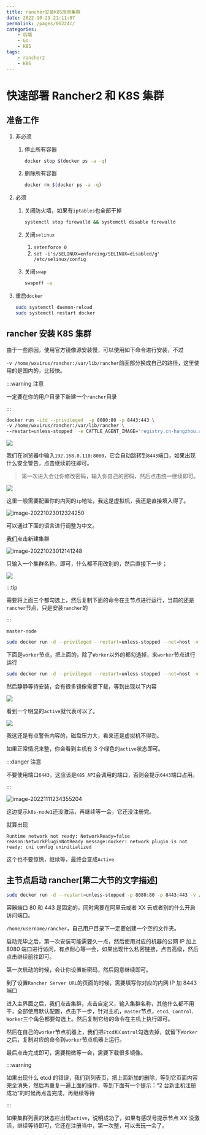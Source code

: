 ```yaml
---
title: rancher安装K8S简单集群
date: 2022-10-29 21:11:07
permalink: /pages/06224c/
categories:
    - 后端
    - Go
    - K8S
tags:
    - rancher2
    - K8S
---
```


# 快速部署 Rancher2 和 K8S 集群

## 准备工作

1.  非必须

    1.  停止所有容器

        ```bash
        docker stop $(docker ps -a -q)
        ```

    2.  删除所有容器

        ```bash
        docker rm $(docker ps -a -q)
        ```

2.  必须

    1.  关闭防火墙，如果有`iptables`也全部干掉

        ```bash
        systemctl stop firewalld && systemctl disable firewalld
        ```

    2.  关闭`selinux`

        1.  `setenforce 0`
        2.  `set -i's/SELINUX=enforcing/SELINUX=disabled/g' /etc/selinux/config`

    3.  关闭`swap`

        ```bash
        swapoff -a
        ```

3.  重启`docker`

    ```bash
    sudo systemctl daemon-reload
    sudo systemctl restart docker
    ```

## rancher 安装 K8S 集群

由于一些原因，使用官方镜像源安装慢，可以使用如下命令进行安装，不过

`-v /home/wxvirus/rancher:/var/lib/rancher`前面部分换成自己的路径，这里使用的是国内的，比较快。

:::warning 注意

一定要在你的用户目录下新建一个`rancher`目录

:::

```bash
docker run -itd --privileged  -p 8080:80 -p 8443:443 \
-v /home/wxvirus/rancher:/var/lib/rancher \
--restart=unless-stopped  -e CATTLE_AGENT_IMAGE="registry.cn-hangzhou.aliyuncs.com/rancher/rancher-agent:v2.4.8"  registry.cn-hangzhou.aliyuncs.com/rancher/rancher:v2.4.8
```

![](https://virusoss.oss-cn-shanghai.aliyuncs.com/images/20221023010945.png)

我们在浏览器中输入`192.168.0.110:8080`，它会自动跳转到`8443`端口，如果出现什么安全警告，点击继续前往即可。

> 第一次进入会让你修改密码，输入你自己的密码，然后点击统一继续即可。

![](https://virusoss.oss-cn-shanghai.aliyuncs.com/images/20221023011211.png)

这里一般需要配置你的内网的`ip`地址，我这是虚拟机，我还是直接填入得了。

![image-20221023012324250](https://virusoss.oss-cn-shanghai.aliyuncs.com/images/image-20221023012324250.png)

可以通过下面的语言进行调整为中文。

我们点击新建集群

![image-20221023012141248](https://virusoss.oss-cn-shanghai.aliyuncs.com/images/image-20221023012141248.png)

只输入一个集群名称，即可，什么都不用改别的，然后直接下一步；

![](https://virusoss.oss-cn-shanghai.aliyuncs.com/images/20221023012231.png)

:::tip

需要将上面三个都勾选上，然后复制下面的命令在主节点进行运行，当前的还是`rancher`节点，只是安装`rancher`的

:::

`master-node`

```bash
sudo docker run -d --privileged --restart=unless-stopped --net=host -v /etc/kubernetes:/etc/kubernetes -v /var/run:/var/run registry.cn-hangzhou.aliyuncs.com/rancher/rancher-agent:v2.4.8 --server https://192.168.0.110:8443 --token t4qmt4j6hcfqt2j8pmw4pmfwtrp8wgp575rl5zdhlq5hwqvf9vg8gg --ca-checksum 89e4df5af647ae28d467cc54e426a5ea771ff48a29f953a42712a373305e1e88 --etcd --controlplane --worker
```

下面是`worker`节点，把上面的，除了`Worker`以外的都勾选掉，来`worker`节点进行运行

```bash
sudo docker run -d --privileged --restart=unless-stopped --net=host -v /etc/kubernetes:/etc/kubernetes -v /var/run:/var/run registry.cn-hangzhou.aliyuncs.com/rancher/rancher-agent:v2.4.8 --server https://192.168.0.110:8443 --token t4qmt4j6hcfqt2j8pmw4pmfwtrp8wgp575rl5zdhlq5hwqvf9vg8gg --ca-checksum 89e4df5af647ae28d467cc54e426a5ea771ff48a29f953a42712a373305e1e88 --worker
```

然后静静等待安装，会有很多镜像需要下载，等到出现以下内容

![](https://virusoss.oss-cn-shanghai.aliyuncs.com/images/20221023013549.png)

看到一个明显的`active`就代表可以了。

![](https://virusoss.oss-cn-shanghai.aliyuncs.com/images/20221023013751.png)

我这还是有点警告内容的，磁盘压力大，看来还是虚拟机不得劲。

如果正常情况来整，你会看到主机有 3 个绿色的`active`状态即可。

:::danger 注意

不要使用端口`6443`，这应该是`K8S API`会调用的端口，否则会提示`6443`端口占用。

:::

![image-20221111234355204](https://virusoss.oss-cn-shanghai.aliyuncs.com/images/image-20221111234355204.png)

这边提示`k8s-node1`还没激活，再继续等一会，它还没注册完。

就算出现

```
Runtime network not ready: NetworkReady=false reason:NetworkPluginNotReady message:docker: network plugin is not ready: cni config uninitialized
```

这个也不要惊慌，继续等，最终会变成`Active`

## 主节点启动 rancher[第二大节的文字描述]

```bash
sudo docker run -d --restart=unless-stopped -p 8080:80 -p 8443:443 -v /home/username/rancher:/var/lib/rancher/ rancher/rancher:stable
```

容器端口 80 和 443 是固定的，同时需要在阿里云或者 XX 云或者别的什么开启访问端口。

`/home/username/rancher`，自己用户目录下一定要创建一个空的文件夹。

启动完毕之后，第一次安装可能需要久一点，然后使用对应的机器的公网 IP 加上 8080 端口进行访问，有点耐心等一会，如果出现什么私密链接，点击高级，然后点击继续前往即可。

第一次启动的时候，会让你设置新密码，然后同意继续即可。

到了设置`Rancher Server URL`的页面的时候，需要填写你对应的内网 IP 加 8443 端口

进入主界面之后，我们点击集群，点击自定义，输入集群名称，其他什么都不用干，全部使用默认配置，点击下一步，针对主机，`master`节点，`etcd、Control、Worker`三个角色都要勾选上。然后复制它给的命令在主机上执行即可。

然后在自己的`worker`节点机器上，我们把`Etcd和Control`勾选去掉，就留下`Worker`之后，复制对应的命令到`worker`节点机器上运行。

最后点击完成即可，需要稍微等一会，需要下载很多镜像。

:::warning

如果出现什么 etcd 的错误，我们到列表页，把上面新加的删除，等到它页面内容完全消失，然后再重复一遍上面的操作，等到下面有一个提示：“2 台新主机注册成功”的时候再点击完成，再继续等待

:::

如果集群列表的状态栏出现`active`，说明成功了，如果有感叹号提示节点 XX 没激活，继续等待即可，它还在注册当中，第一次整，可以去玩一会了。
